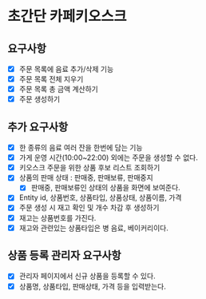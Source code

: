# 초간단 카페키오스크

## 요구사항

- [x] 주문 목록에 음료 추가/삭제 기능
- [x] 주문 목록 전체 지우기
- [x] 주문 목록 총 금액 계산하기
- [x] 주문 생성하기

## 추가 요구사항
- [X] 한 종류의 음료 여러 잔을 한번에 담는 기능
- [X] 가게 운영 시간(10:00~22:00) 외에는 주문을 생성할 수 없다.
- [X] 키오스크 주문을 위한 상품 후보 리스트 조회하기
- [X] 상품의 판매 상태 : 판매중, 판매보류, 판매중지
  - [X] 판매중, 판매보류인 상태의 상품을 화면에 보여준다.
- [X] Entity id, 상품번호, 상품타입, 상품상태, 상품이름, 가격
- [X] 주문 생성 시 재고 확인 및 개수 차감 후 생성하기
- [X] 재고는 상품번호를 가진다.
- [X] 재고와 관련있는 상품타입은 병 음료, 베이커리이다.

## 상품 등록 관리자 요구사항
- [X] 관리자 페이지에서 신규 상품을 등록할 수 있다.
- [X] 상품명, 상품타입, 판매상태, 가격 등을 입력받는다.